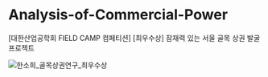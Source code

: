 # Analysis-of-Commercial-Power
[대한산업공학회 FIELD CAMP 컴페티션] [최우수상] 잠재력 있는 서울 골목 상권 발굴 프로젝트

![한소희_골목상권연구_최우수상](https://user-images.githubusercontent.com/79372217/108602438-4b1f9c80-73e5-11eb-9f3b-a48d07cebe1c.jpg)

